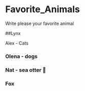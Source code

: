 # Favorite_Animals
Write please your favorite animal

##Lynx 

Alex - Cats
### Olena - dogs
### Nat - sea otter 🦦
### Fox
